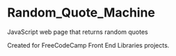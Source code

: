 # Random_Quote_Machine
JavaScript web page that returns random quotes

Created for FreeCodeCamp Front End Libraries projects.
